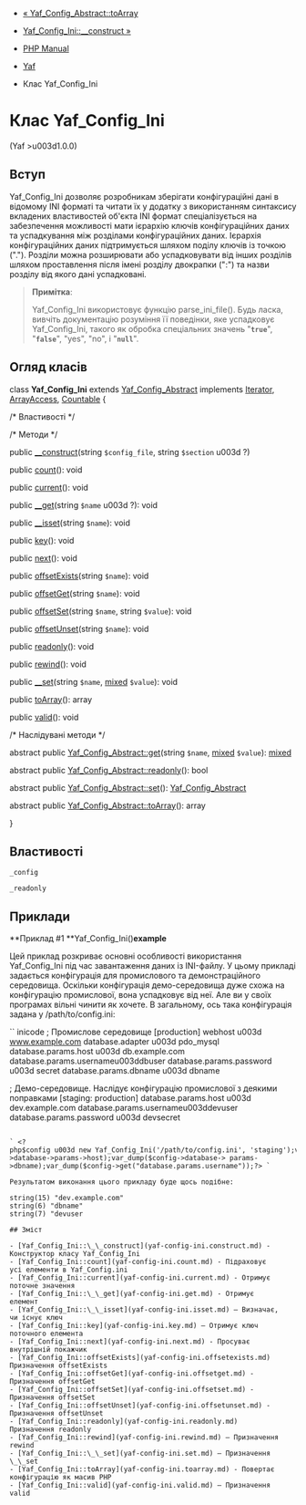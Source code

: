 - [« Yaf_Config_Abstract::toArray](yaf-config-abstract.toarray.md)
- [Yaf_Config_Ini::\_\_construct »](yaf-config-ini.construct.md)

- [PHP Manual](index.md)
- [Yaf](book.yaf.md)
- Клас Yaf_Config_Ini

# Клас Yaf_Config_Ini

(Yaf \>u003d1.0.0)

## Вступ

Yaf_Config_Ini дозволяє розробникам зберігати конфігураційні дані в
відомому INI форматі та читати їх у додатку з використанням
синтаксису вкладених властивостей об'єкта INI формат спеціалізується на
забезпечення можливості мати ієрархію ключів конфігураційних даних та
успадкування між розділами конфігураційних даних. Ієрархія
конфігураційних даних підтримується шляхом поділу ключів із точкою
("."). Розділи можна розширювати або успадковувати від інших розділів шляхом
проставлення після імені розділу двокрапки (":") та назви розділу від
якого дані успадковані.

> **Примітка**:
>
> Yaf_Config_Ini використовує функцію parse_ini_file(). Будь ласка, вивчіть
> документацію розуміння її поведінки, яке успадковує
> Yaf_Config_Ini, такого як обробка спеціальних значень
> "**`true`**", "**`false`**", "yes", "no", і "**`null`**".

## Огляд класів

class **Yaf_Config_Ini** extends
[Yaf_Config_Abstract](class.yaf-config-abstract.md) implements
[Iterator](class.iterator.md), [ArrayAccess](class.arrayaccess.md),
[Countable](class.countable.md) {

/\* Властивості \*/

/\* Методи \*/

public [\_\_construct](yaf-config-ini.construct.md)(string
`$config_file`, string `$section` u003d ?)

public [count](yaf-config-ini.count.md)(): void

public [current](yaf-config-ini.current.md)(): void

public [\_\_get](yaf-config-ini.get.md)(string `$name` u003d ?): void

public [\_\_isset](yaf-config-ini.isset.md)(string `$name`): void

public [key](yaf-config-ini.key.md)(): void

public [next](yaf-config-ini.next.md)(): void

public [offsetExists](yaf-config-ini.offsetexists.md)(string `$name`):
void

public [offsetGet](yaf-config-ini.offsetget.md)(string `$name`): void

public [offsetSet](yaf-config-ini.offsetset.md)(string `$name`, string
`$value`): void

public [offsetUnset](yaf-config-ini.offsetunset.md)(string `$name`):
void

public [readonly](yaf-config-ini.readonly.md)(): void

public [rewind](yaf-config-ini.rewind.md)(): void

public [\_\_set](yaf-config-ini.set.md)(string `$name`,
[mixed](language.types.declarations.md#language.types.declarations.mixed)
`$value`): void

public [toArray](yaf-config-ini.toarray.md)(): array

public [valid](yaf-config-ini.valid.md)(): void

/\* Наслідувані методи \*/

abstract public
[Yaf_Config_Abstract::get](yaf-config-abstract.get.md)(string `$name`,
[mixed](language.types.declarations.md#language.types.declarations.mixed)
`$value`):
[mixed](language.types.declarations.md#language.types.declarations.mixed)

abstract public
[Yaf_Config_Abstract::readonly](yaf-config-abstract.readonly.md)():
bool

abstract public
[Yaf_Config_Abstract::set](yaf-config-abstract.set.md)():
[Yaf_Config_Abstract](class.yaf-config-abstract.md)

abstract public
[Yaf_Config_Abstract::toArray](yaf-config-abstract.toarray.md)():
array

}

## Властивості

`_config`

`_readonly`

## Приклади

**Приклад #1 **Yaf_Config_Ini()**example**

Цей приклад розкриває основні особливості використання Yaf_Config_Ini
під час завантаження даних із INI-файлу. У цьому прикладі задається конфігурація
для промислового та демонстраційного середовища. Оскільки конфігурація
демо-середовища дуже схожа на конфігурацію промислової, вона успадковує
від неї. Але ви у своїх програмах вільні чинити як хочете. В загальному,
ось така конфігурація задана у /path/to/config.ini:

`` inicode
; Промислове середовище
[production]
webhost u003d www.example.com
database.adapter u003d pdo_mysql
database.params.host u003d db.example.com
database.params.usernameu003ddbuser
database.params.password u003d secret
database.params.dbname u003d dbname

; Демо-середовище. Наслідує конфігурацію промислової з деякими поправками
[staging: production]
database.params.host u003d dev.example.com
database.params.usernameu003ddevuser
database.params.password u003d devsecret
````

` <?php$config u003d new Yaf_Config_Ini('/path/to/config.ini', 'staging');var_dump($config->database->params->host);var_dump($config->database-> params->dbname);var_dump($config->get("database.params.username"));?> `

Результатом виконання цього прикладу буде щось подібне:

string(15) "dev.example.com"
string(6) "dbname"
string(7) "devuser

## Зміст

- [Yaf_Config_Ini::\_\_construct](yaf-config-ini.construct.md) -
Конструктор класу Yaf_Config_Ini
- [Yaf_Config_Ini::count](yaf-config-ini.count.md) - Підраховує
усі елементи в Yaf_Config.ini
- [Yaf_Config_Ini::current](yaf-config-ini.current.md) - Отримує
поточне значення
- [Yaf_Config_Ini::\_\_get](yaf-config-ini.get.md) - Отримує
елемент
- [Yaf_Config_Ini::\_\_isset](yaf-config-ini.isset.md) — Визначає,
чи існує ключ
- [Yaf_Config_Ini::key](yaf-config-ini.key.md) — Отримує ключ
поточного елемента
- [Yaf_Config_Ini::next](yaf-config-ini.next.md) - Просуває
внутрішній покажчик
- [Yaf_Config_Ini::offsetExists](yaf-config-ini.offsetexists.md)
Призначення offsetExists
- [Yaf_Config_Ini::offsetGet](yaf-config-ini.offsetget.md) -
Призначення offsetGet
- [Yaf_Config_Ini::offsetSet](yaf-config-ini.offsetset.md) -
Призначення offsetSet
- [Yaf_Config_Ini::offsetUnset](yaf-config-ini.offsetunset.md) -
Призначення offsetUnset
- [Yaf_Config_Ini::readonly](yaf-config-ini.readonly.md)
Призначення readonly
- [Yaf_Config_Ini::rewind](yaf-config-ini.rewind.md) — Призначення
rewind
- [Yaf_Config_Ini::\_\_set](yaf-config-ini.set.md) — Призначення
\_\_set
- [Yaf_Config_Ini::toArray](yaf-config-ini.toarray.md) - Повертає
конфігурацію як масив PHP
- [Yaf_Config_Ini::valid](yaf-config-ini.valid.md) — Призначення
valid

